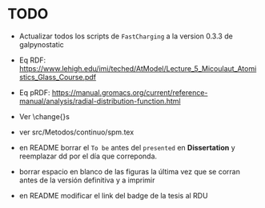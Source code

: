 # TODO

* Actualizar todos los scripts de `FastCharging` a la version 0.3.3 de galpynostatic

* Eq RDF: https://www.lehigh.edu/imi/teched/AtModel/Lecture_5_Micoulaut_Atomistics_Glass_Course.pdf

* Eq pRDF: https://manual.gromacs.org/current/reference-manual/analysis/radial-distribution-function.html

* Ver \change{}s

* ver src/Metodos/continuo/spm.tex 

* en README borrar el `To be` antes del `presented` en **Dissertation** y reemplazar dd por el día que correponda.

* borrar espacio en blanco de las figuras la última vez que se corran antes de la versión definitiva y a imprimir

* en README modificar el link del badge de la tesis al RDU
